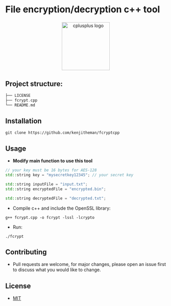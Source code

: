 # File encryption/decryption c++ tool

###

<div align="center">
  <img src="https://cdn.jsdelivr.net/gh/devicons/devicon/icons/cplusplus/cplusplus-original.svg" height="150" alt="cplusplus logo"  />
</div>

###

## Project structure:

```rust
├── LICENSE
├── fcrypt.cpp
└── README.md
```

## Installation

```shell
git clone https://github.com/kenjitheman/fcryptcpp
```

## Usage

- **Modify main function to use this tool**

```c++
// your key must be 16 bytes for AES-128
std::string key = "mysecretkey12345"; // your secret key

std::string inputFile = "input.txt";
std::string encryptedFile = "encrypted.bin";

std::string decryptedFile = "decrypted.txt";
```

- Compile c++ and include the OpenSSL library:

```shell
g++ fcrypt.cpp -o fcrypt -lssl -lcrypto
```

- Run:

```shell
./fcrypt
```

## Contributing

- Pull requests are welcome, for major changes, please open an issue first to
  discuss what you would like to change.

## License

- [MIT](https://choosealicense.com/licenses/mit/)

